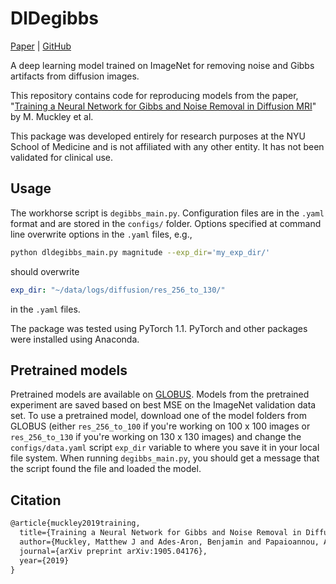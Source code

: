 # DlDegibbs

[Paper](https://arxiv.org/abs/1905.04176) | [GitHub](https://github.com/mmuckley/dldegibbs)

A deep learning model trained on ImageNet for removing noise and Gibbs artifacts from diffusion images.

This repository contains code for reproducing models from the paper, "[Training a Neural Network for Gibbs and Noise Removal in Diffusion MRI](https://arxiv.org/abs/1905.04176)" by M. Muckley et al.

This package was developed entirely for research purposes at the NYU School of Medicine and is not affiliated with any other entity. It has not been validated for clinical use.

## Usage

The workhorse script is ```degibbs_main.py```. Configuration files are in the ```.yaml``` format and are stored in
the ```configs/``` folder. Options specified at command line overwrite options
in the ```.yaml``` files, e.g.,

```bash
python dldegibbs_main.py magnitude --exp_dir='my_exp_dir/'
```

should overwrite

```yaml
exp_dir: "~/data/logs/diffusion/res_256_to_130/"
```

in the ```.yaml``` files.

The package was tested using PyTorch 1.1. PyTorch and other packages were
installed using Anaconda.

## Pretrained models

Pretrained models are available on [GLOBUS](https://app.globus.org/file-manager?origin_id=15c7de28-a76b-11e9-821c-02b7a92d8e58&origin_path=%2F).
Models from the pretrained experiment are saved based on best MSE on the ImageNet validation data set.
To use a pretrained model, download one of the model folders from GLOBUS (either `res_256_to_100` if you're working on 100 x 100 images or `res_256_to_130` if you're working on 130 x 130 images) and change the `configs/data.yaml` script `exp_dir` variable to where you save it in your local file system.
When running `degibbs_main.py`, you should get a message that the script found the file and loaded the model.

## Citation

```latex
@article{muckley2019training,
  title={Training a Neural Network for Gibbs and Noise Removal in Diffusion MRI},
  author={Muckley, Matthew J and Ades-Aron, Benjamin and Papaioannou, Antonios and Lemberskiy, Gregory and Solomon, Eddy and Lui, Yvonne W and Sodickson, Daniel K and Fieremans, Els and Novikov, Dmitry S and Knoll, Florian},
  journal={arXiv preprint arXiv:1905.04176},
  year={2019}
}
```
